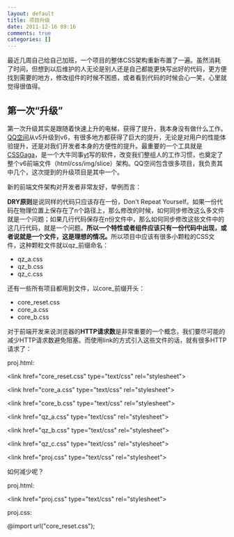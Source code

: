 ```yaml
---
layout: default
title: 项目升级
date: 2011-12-16 09:16
comments: true
categories: []
---
```

最近几周自己给自己加班，一个项目的整体CSS架构重新布置了一遍。虽然消耗了时间，但想到以后维护的人无论是别人还是自己都能更快写出好的代码，更方便找到需要的地方，修改组件的时候不困惑，或者看到代码的时候会心一笑，心里就觉得很值得。
<h2>第一次“升级”</h2>
第一次升级其实是跟随着快速上升的电梯，获得了提升，我本身没有做什么工作。<a href="http://qzone.qq.com/">QQ空间</a>从v5升级到v6，有很多地方都获得了巨大的提升，无论是对用户的性能体验提升，还是对我们开发者本身的方便性的提升。最重要的一个工具就是<a href="http://www.99css.com/archives/542">CSSGaga</a>，是一个大牛同事<a href="http://www.99css.com/">yt</a>写的软件，改变我们整组人的工作习惯，也奠定了整个v6前端文件（html/css/img/slice）架构。QQ空间包含很多项目，我负责其中几个，这次提到的升级项目是其中一个。

新的前端文件架构对开发者非常友好，举例而言：

<strong>DRY原则</strong>是说同样的代码只应该存在一份，Don't Repeat Yourself。如果一份代码在物理位置上保存在了n个路径上，那么修改的时候，如何同步修改这么多文件就是一个问题；如果几行代码保存在n份文件中，那么如何同步修改这些文件中的这几行代码，就是一个问题。<strong>所以一个特性或者组件应该只有一份代码中出现，或者说就是一个文件，这是理想的情况。</strong>所以项目中应该有很多小颗粒的CSS文件，这种颗粒文件就以qz_前缀命名：
<ul>
	<li>qz_a.css</li>
	<li>qz_b.css</li>
	<li>qz_c.css</li>
</ul>
还有一些所有项目都用到文件，以core_前缀开头：
<ul>
	<li>core_reset.css</li>
	<li>core_a.css</li>
	<li>core_b.css</li>
</ul>
对于前端开发来说浏览器的<strong>HTTP请求数</strong>是非常重要的一个概念，我们要尽可能的减少HTTP请求数避免阻塞。而使用link的方式引入这些文件的话，就有很多HTTP请求了：

proj.html:

&lt;link href="core_reset.css" type="text/css" rel="stylesheet"&gt;

&lt;link href="core_a.css" type="text/css" rel="stylesheet"&gt;

&lt;link href="core_b.css" type="text/css" rel="stylesheet"&gt;

&lt;link href="qz_a.css" type="text/css" rel="stylesheet"&gt;

&lt;link href="qz_b.css" type="text/css" rel="stylesheet"&gt;

&lt;link href="qz_c.css" type="text/css" rel="stylesheet"&gt;

&lt;link href="proj.css" type="text/css" rel="stylesheet"&gt;

如何减少呢？

proj.html:

&lt;link href="proj.css" type="text/css" rel="stylesheet"&gt;

proj.css:

@import url("core_reset.css");
